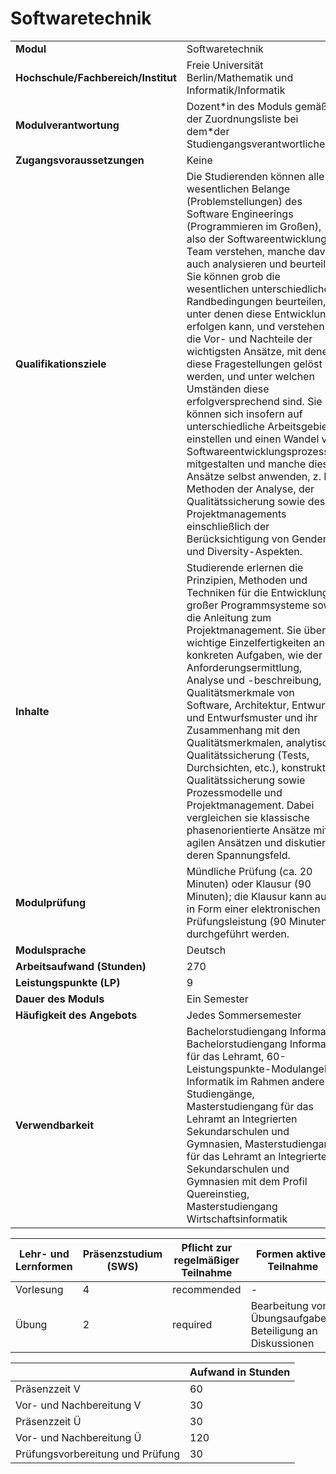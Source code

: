 # Softwaretechnik

| | |
|-|-|
|**Modul**                           | Softwaretechnik |
|**Hochschule/Fachbereich/Institut** | Freie Universität Berlin/Mathematik und Informatik/Informatik |
|**Modulverantwortung**              | Dozent\*in des Moduls gemäß der Zuordnungsliste bei dem\*der Studiengangsverantwortlichen |
|**Zugangsvoraussetzungen**          | Keine |
|**Qualifikationsziele**             | Die Studierenden können alle wesentlichen Belange (Problemstellungen) des Software Engineerings (Programmieren im Großen), also der Softwareentwicklung im Team verstehen, manche davon auch analysieren und beurteilen. Sie können grob die wesentlichen unterschiedlichen Randbedingungen beurteilen, unter denen diese Entwicklung erfolgen kann, und verstehen die Vor- und Nachteile der wichtigsten Ansätze, mit denen diese Fragestellungen gelöst werden, und unter welchen Umständen diese erfolgversprechend sind. Sie können sich insofern auf unterschiedliche Arbeitsgebiete einstellen und einen Wandel von Softwareentwicklungsprozessen mitgestalten und manche dieser Ansätze selbst anwenden, z. B. Methoden der Analyse, der Qualitätssicherung sowie des Projektmanagements einschließlich der Berücksichtigung von Gender- und Diversity-Aspekten. |
|**Inhalte**                         | Studierende erlernen die Prinzipien, Methoden und Techniken für die Entwicklung großer Programmsysteme sowie die Anleitung zum Projektmanagement. Sie üben wichtige Einzelfertigkeiten an konkreten Aufgaben, wie der Anforderungsermittlung, Analyse und -beschreibung, Qualitätsmerkmale von Software, Architektur, Entwurf und Entwurfsmuster und ihr Zusammenhang mit den Qualitätsmerkmalen, analytische Qualitätssicherung (Tests, Durchsichten, etc.), konstruktive Qualitätssicherung sowie Prozessmodelle und Projektmanagement. Dabei vergleichen sie klassische phasenorientierte Ansätze mit agilen Ansätzen und diskutieren deren Spannungsfeld. |
|**Modulprüfung**                    | Mündliche Prüfung (ca. 20 Minuten) oder Klausur (90 Minuten); die Klausur kann auch in Form einer elektronischen Prüfungsleistung (90 Minuten) durchgeführt werden. |
|**Modulsprache**                    | Deutsch |
|**Arbeitsaufwand (Stunden)**        | 270|
|**Leistungspunkte (LP)**            | 9 |
|**Dauer des Moduls**                | Ein Semester |
|**Häufigkeit des Angebots**         | Jedes Sommersemester |
|**Verwendbarkeit**                  | Bachelorstudiengang Informatik, Bachelorstudiengang Informatik für das Lehramt, 60-Leistungspunkte-Modulangebot Informatik im Rahmen anderer Studiengänge, Masterstudiengang für das Lehramt an Integrierten Sekundarschulen und Gymnasien, Masterstudiengang für das Lehramt an Integrierten Sekundarschulen und Gymnasien mit dem Profil Quereinstieg, Masterstudiengang Wirtschaftsinformatik |

| Lehr- und Lernformen | Präsenzstudium <br> (SWS) | Pflicht zur regelmäßiger Teilnahme | Formen aktiver Teilnahme |
| ---------------------|---------------------------|------------------------------------|------------------------- |
| Vorlesung | 4 | recommended | - |
| Übung | 2 | required | Bearbeitung von Übungsaufgaben; Beteiligung an Diskussionen |

|   | Aufwand in Stunden |
| - |--------------------|
| Präsenzzeit V | 60 |
| Vor- und Nachbereitung V | 30 |
| Präsenzzeit Ü | 30 |
| Vor- und Nachbereitung Ü | 120 |
| Prüfungsvorbereitung und Prüfung | 30 |
